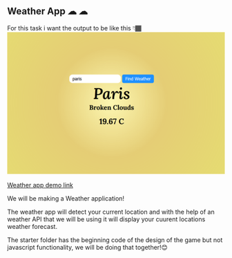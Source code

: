 ## Weather App ☁ ☁

For this task i want the output to be like this 👇🏾
![](/app.PNG?raw=true)

[Weather app demo link](https://weather-app-returndev.netlify.app/)

We will be making a Weather application!

The weather app will detect your current location and with the help of an weather API that we will be using it will display your cuurent locations weather forecast.

The starter folder has the beginning code of the design of the game but not javascript functionality, we will be doing that together!😊
